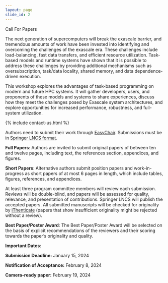 ```yaml
--- 
layout: page 
slide_id: 2 
---
```


<div class="row mt-xs-0 mt-sm-0 mt-md-1 mt-lg-2 mt-xl-3 mb-xs-2 mb-sm-2">

<div class="col-sm-12 col-xs-12 col-md-6 col-lg-6 col-xl-6 text-justify conference-text" markdown="1">

Call For Papers

The next generation of supercomputers will break the exascale barrier, and tremendous amounts of work have been invested into identifying and overcoming the challenges of the exascale era. These challenges include load-balancing, fast data transfers, and efficient resource utilization. Task-based models and runtime systems have shown that it is possible to address these challenges by providing additional mechanisms such as oversubscription, task/data locality, shared memory, and data dependence-driven execution.

This workshop explores the advantages of task-based programming on modern and future HPC systems. It will gather developers, users, and proponents of these models and systems to share experiences, discuss how they meet the challenges posed by Exascale system architectures, and explore opportunities for increased performance, robustness, and full-system utilization.

{% include contact-us.html %}

</div>

<div class="col-sm-12 col-xs-12 col-md-6 col-lg-6 col-xl-6 conference-text text-justify" markdown="1">

Authors need to submit their work through [EasyChair](https://easychair.org/conferences/?conf=wamta23). Submissions must be in [Springer LNCS format](https://www.springer.com/gp/computer-science/lncs/conference-proceedings-guidelines).

**Full Papers**:
Authors are invited to submit original papers of between ten and twelve pages, including text, the references section, appendices, and figures.

**Short Papers**:
Alternative authors submit position papers and work-in-progress as short papers of at most 6 pages in length, which include tables, figures, references, and appendices.

At least three program committee members will review each submission. Reviews will be double-blind, and papers will be assessed for quality, relevance, and presentation of contributions. Springer LNCS will publish the accepted papers.
All submitted manuscripts will be checked for originality by [iThenticate](https://www.ithenticate.com/) (papers that show insufficient originality might be rejected without a review).

**Best Paper/Poster Award**:
The Best Paper/Poster Award will be selected on the basis of explicit recommendations of the reviewers and their scoring towards the paper’s originality and quality.

**Important Dates**:

**Submission Deadline:** January 15, 2024

**Notification of Acceptance:** February 8, 2024

**Camera-ready paper:** February 19, 2024

</div>

</div>
